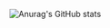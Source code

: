 ![Anurag's GitHub stats](https://github-readme-stats.vercel.app/api?username=SilenceSu&count_private=true&theme=dracula)
